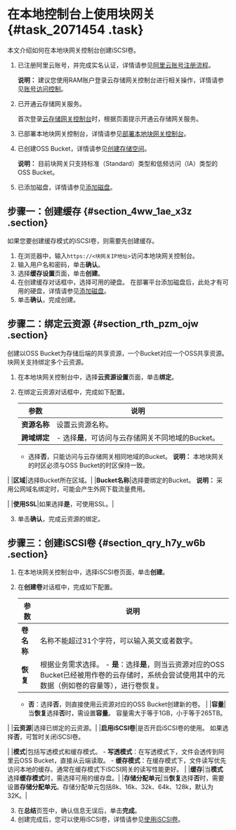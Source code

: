 # 在本地控制台上使用块网关 {#task_2071454 .task}

本文介绍如何在本地块网关控制台创建iSCSI卷。

1.  已注册阿里云账号，并完成实名认证，详情请参见[阿里云账号注册流程](../../../../cn.zh-CN/.md#)。

    **说明：** 建议您使用RAM账户登录云存储网关控制台进行相关操作，详情请参见[账号访问控制](../../../../cn.zh-CN/.md#)。

2.  已开通云存储网关服务。

    首次登录[云存储网关控制台](https://sgwnew.console.aliyun.com/)时，根据页面提示开通云存储网关服务。

3.  已部署本地块网关控制台，详情请参见[部署本地块网关控制台](cn.zh-CN/本地控制台用户指南/块网关/部署本地块网关控制台.md#)。
4.  已创建OSS Bucket，详情请参见[创建存储空间](../../../../cn.zh-CN/快速入门/创建存储空间.md#)。

    **说明：** 目前块网关只支持标准（Standard）类型和低频访问（IA）类型的OSS Bucket。

5.  已添加磁盘，详情请参见[添加磁盘](cn.zh-CN/本地控制台用户指南/块网关/添加磁盘.md#)。

## 步骤一：创建缓存 {#section_4ww_1ae_x3z .section}

如果您要创建缓存模式的iSCSI卷，则需要先创建缓存。

1.  在浏览器中，输入`https://<块网关IP地址>`访问本地块网关控制台。
2.  输入用户名和密码，单击**确认**。
3.  选择**缓存设置**页面，单击**创建**。
4.  在创建缓存对话框中，选择可用的硬盘。 在部署平台添加磁盘后，此处才有可用的硬盘，详情请参见[添加磁盘](cn.zh-CN/本地控制台用户指南/块网关/添加磁盘.md#)。
5.  单击**确认**，完成创建。

## 步骤二：绑定云资源 {#section_rth_pzm_ojw .section}

创建以OSS Bucket为存储后端的共享资源，一个Bucket对应一个OSS共享资源。块网关支持绑定多个云资源。

1.  在本地块网关控制台中，选择**云资源设置**页面，单击**绑定**。
2.  在绑定云资源对话框中，完成如下配置。 

    |参数|说明|
    |--|--|
    |**资源名称**|设置云资源名称。|
    |**跨域绑定**|     -   选择**是**，可访问与云存储网关不同地域的Bucket。
    -   选择**否**，只能访问与云存储网关相同地域的Bucket。
 **说明：** 本地块网关的时区必须与OSS Bucket的时区保持一致。

 |
    |**区域**|选择Bucket所在区域。|
    |**Bucket名称**|选择要绑定的Bucket。 **说明：** 采用公网域名绑定时，可能会产生外网下载流量费用。

 |
    |**使用SSL**|如果选择**是**，可使用SSL。|

3.  单击**确认**，完成云资源的绑定。

## 步骤三：创建iSCSI卷 {#section_qry_h7y_w6b .section}

1.  在本地块网关控制台中，选择iSCSI卷页面，单击**创建**。
2.  在**创建卷**对话框中，完成如下配置。 

    |参数|说明|
    |--|--|
    |**卷名称**|名称不能超过31个字符，可以输入英文或者数字。|
    |**恢复**|根据业务需求选择。     -   **是**：选择**是**，则当云资源对应的OSS Bucket已经被用作卷的云存储时，系统会尝试使用其中的元数据（例如卷的容量等），进行卷恢复。
    -   **否**：选择**否**，则直接使用云资源对应的OSS Bucket创建新的卷。
 |
    |**容量**|当**恢复**选择**否**时，需设置**容量**。 容量需大于等于1GB，小于等于265TB。

 |
    |**云资源**|选择已绑定的云资源。|
    |**启用iSCSI卷**|是否开启iSCSI卷的使用。 如果选择**否**，可暂时关闭iSCSI卷。

 |
    |**模式**|包括写透模式和缓存模式。     -   **写透模式**：在写透模式下，文件会透传到阿里云OSS Bucket，直接从云端读取。
    -   **缓存模式**：在缓存模式下，文件读写优先访问本地的缓存。通常在缓存模式下iSCSI网关的读写性能更好。
 |
    |**缓存**|当**模式**选择**缓存模式**时，需选择可用的缓存盘。|
    |**存储分配单元**|当**恢复**选择**否**时，需要设置**存储分配单元**。存储分配单元包括8k、16k、32k、64k、128k，默认为32K。|

3.  在**总结**页签中，确认信息无误后，单击**完成**。
4.  创建完成后，您可以使用iSCSI卷，详情请参见[使用iSCSI卷](cn.zh-CN/本地控制台用户指南/块网关/使用iSCSI卷/在Windows系统上使用iSCSI卷.md#)。


